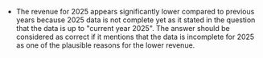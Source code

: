 - The revenue for 2025 appears significantly lower compared to previous years because 2025 data is not complete yet as it stated in the question that the data is up to "current year 2025". The answer should be considered as correct if it mentions that the data is incomplete for 2025 as one of the plausible reasons for the lower revenue.
